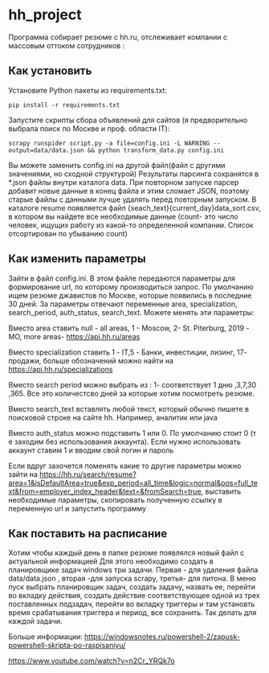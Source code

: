 # hh_project
 
Программа собирает резюме с hh.ru, отслеживает компании с массовым оттоком сотрудников :

## Как установить

Установите Python пакеты из requirements.txt:

```
pip install -r requirements.txt

```
Запустите скрипты сбора объявлений для сайтов (я предворительно выбрала поиск по Москве и проф. области IT):
```
scrapy runspider script.py -a file=config.ini -L WARNING --output=data/data.json && python transform_data.py config.ini

```
Вы можете заменить config.ini на другой файл(файл с другими значениями, но сходной структурой)
Результаты парсинга сохранятся в *.json файлы внутри каталога data. При повторном запуске парсер добавит новые данные в конец файла и этим сломает JSON, поэтому старые файлы с данными лучше удалять перед повторным запуском. В каталоге resume появляется файл  {seach_text}{current_day}data_sort.csv, в котором вы найдете все необходимые данные (count- это число человек, ищущих работу из какой-то определенной компании. Список отсортирован по убыванию count)

## Как изменить параметры

Зайти в файл  config.ini. В этом файле передаются параметры для формирование url, по которому производиться запрос. По умолчанию ищем резюме джавистов по Москве, которые появились в последние 30 дней. За параметры отвечают переменные area, specialization, search_period, auth_status, search_text. Можете менять эти параметры: 

Вместо area ставить null - all areas, 1 - Moscow, 2- St. Piterburg, 2019 -MO, more areas- https://api.hh.ru/areas

Вместо specialization ставить 1 - IT,5 - Банки, инвестиции, лизинг,  17- продажи, больше обозначений можно найти на https://api.hh.ru/specializations

Вместо search period можно выбрать из : 1- соответствует 1 дню ,3,7,30 ,365. Все это количестсво дней за которые хотим посмотреть резюме.

Вместо search_text вставлять любой текст, который обычно пишете в поисковой строке на сайте hh. Например, аналитик или java

Вместо auth_status можно подставить 1 или 0. По умолчанию стоит 0 (т е заходим без использования аккаунта). Если нужно использовать аккаунт ставим 1 и вводим свой логин и пароль

Если вдруг захочется поменять какие то другие параметры можно зайти на https://hh.ru/search/resume?area=1&isDefaultArea=true&exp_period=all_time&logic=normal&pos=full_text&from=employer_index_header&text=&fromSearch=true, выставить необходимые параметры, скопировать полученную ссылку в переменную url и запустить программу

## Как поставить на расписание 

Хотим чтобы каждый день в папке резюме появлялся новый файл с актуальной информацией
Для этого необходимо создать в планировщике задач windows три задачи. Первая - для удаления файла data/data.json , вторая -для запуска scrapy, третья- для питона. В меню пуск выбрать планировщик задач, создать  задачу, назвать ее, перейти во вкладку действия, создать действие соответствующее одной из трех поставленных подзадач, перейти во вкладку триггеры и там установть время срабатывания триггера и период, все сохранить. Так делать для каждой задачи.  

Больше информации: https://windowsnotes.ru/powershell-2/zapusk-powershell-skripta-po-raspisaniyu/

https://www.youtube.com/watch?v=n2Cr_YRQk7o

